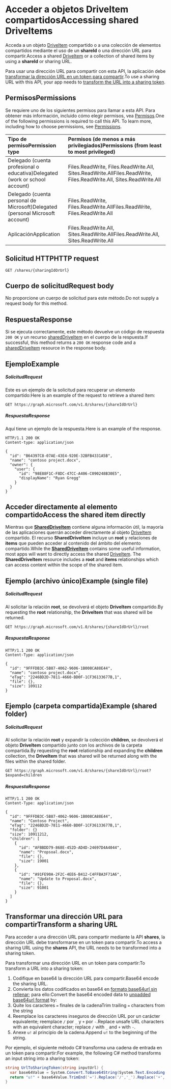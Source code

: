 # <a name="accessing-shared-driveitems"></a><span data-ttu-id="73c22-101">Acceder a objetos DriveItem compartidos</span><span class="sxs-lookup"><span data-stu-id="73c22-101">Accessing shared DriveItems</span></span>

<span data-ttu-id="73c22-102">Acceda a un objeto [DriveItem](../resources/driveitem.md) compartido o a una colección de elementos compartidos mediante el uso de un **shareId** o una dirección URL para compartir.</span><span class="sxs-lookup"><span data-stu-id="73c22-102">Access a shared [DriveItem](../resources/driveitem.md) or a collection of shared items by using a **shareId** or sharing URL.</span></span>

<span data-ttu-id="73c22-103">Para usar una dirección URL para compartir con esta API, la aplicación debe [transformar la dirección URL en un token para compartir](#transform-a-sharing-url).</span><span class="sxs-lookup"><span data-stu-id="73c22-103">To use a sharing URL with this API, your app needs to [transform the URL into a sharing token](#transform-a-sharing-url).</span></span>

## <a name="permissions"></a><span data-ttu-id="73c22-104">Permisos</span><span class="sxs-lookup"><span data-stu-id="73c22-104">Permissions</span></span>

<span data-ttu-id="73c22-p101">Se requiere uno de los siguientes permisos para llamar a esta API. Para obtener más información, incluido cómo elegir permisos, vea [Permisos](../../../concepts/permissions_reference.md).</span><span class="sxs-lookup"><span data-stu-id="73c22-p101">One of the following permissions is required to call this API. To learn more, including how to choose permissions, see [Permissions](../../../concepts/permissions_reference.md).</span></span>

|<span data-ttu-id="73c22-107">Tipo de permiso</span><span class="sxs-lookup"><span data-stu-id="73c22-107">Permission type</span></span>      | <span data-ttu-id="73c22-108">Permisos (de menos a más privilegiados)</span><span class="sxs-lookup"><span data-stu-id="73c22-108">Permissions (from least to most privileged)</span></span>              |
|:--------------------|:---------------------------------------------------------|
|<span data-ttu-id="73c22-109">Delegado (cuenta profesional o educativa)</span><span class="sxs-lookup"><span data-stu-id="73c22-109">Delegated (work or school account)</span></span> | <span data-ttu-id="73c22-110">Files.ReadWrite, Files.ReadWrite.All, Sites.ReadWrite.All</span><span class="sxs-lookup"><span data-stu-id="73c22-110">Files.ReadWrite, Files.ReadWrite.All, Sites.ReadWrite.All</span></span>    |
|<span data-ttu-id="73c22-111">Delegado (cuenta personal de Microsoft)</span><span class="sxs-lookup"><span data-stu-id="73c22-111">Delegated (personal Microsoft account)</span></span> | <span data-ttu-id="73c22-112">Files.ReadWrite, Files.ReadWrite.All</span><span class="sxs-lookup"><span data-stu-id="73c22-112">Files.ReadWrite, Files.ReadWrite.All</span></span>    |
|<span data-ttu-id="73c22-113">Aplicación</span><span class="sxs-lookup"><span data-stu-id="73c22-113">Application</span></span> | <span data-ttu-id="73c22-114">Files.ReadWrite.All, Sites.ReadWrite.All</span><span class="sxs-lookup"><span data-stu-id="73c22-114">Files.ReadWrite.All, Sites.ReadWrite.All</span></span> |

## <a name="http-request"></a><span data-ttu-id="73c22-115">Solicitud HTTP</span><span class="sxs-lookup"><span data-stu-id="73c22-115">HTTP request</span></span>

<!-- { "blockType": "ignored" } -->
```http
GET /shares/{sharingIdOrUrl}
```

## <a name="request-body"></a><span data-ttu-id="73c22-116">Cuerpo de solicitud</span><span class="sxs-lookup"><span data-stu-id="73c22-116">Request body</span></span>
<span data-ttu-id="73c22-117">No proporcione un cuerpo de solicitud para este método.</span><span class="sxs-lookup"><span data-stu-id="73c22-117">Do not supply a request body for this method.</span></span>

## <a name="response"></a><span data-ttu-id="73c22-118">Respuesta</span><span class="sxs-lookup"><span data-stu-id="73c22-118">Response</span></span>

<span data-ttu-id="73c22-119">Si se ejecuta correctamente, este método devuelve un código de respuesta `200 OK` y un recurso [sharedDriveItem](../resources/shareddriveitem.md) en el cuerpo de la respuesta.</span><span class="sxs-lookup"><span data-stu-id="73c22-119">If successful, this method returns a `200 OK` response code and a [sharedDriveItem](../resources/shareddriveitem.md) resource in the response body.</span></span>

## <a name="example"></a><span data-ttu-id="73c22-120">Ejemplo</span><span class="sxs-lookup"><span data-stu-id="73c22-120">Example</span></span>

##### <a name="request"></a><span data-ttu-id="73c22-121">Solicitud</span><span class="sxs-lookup"><span data-stu-id="73c22-121">Request</span></span>

<span data-ttu-id="73c22-122">Este es un ejemplo de la solicitud para recuperar un elemento compartido:</span><span class="sxs-lookup"><span data-stu-id="73c22-122">Here is an example of the request to retrieve a shared item:</span></span>

<!-- {
  "blockType": "request",
  "name": "get_shares_by_url"
}-->
```http
GET https://graph.microsoft.com/v1.0/shares/{shareIdOrUrl}
```
##### <a name="response"></a><span data-ttu-id="73c22-123">Respuesta</span><span class="sxs-lookup"><span data-stu-id="73c22-123">Response</span></span>

<span data-ttu-id="73c22-124">Aquí tiene un ejemplo de la respuesta.</span><span class="sxs-lookup"><span data-stu-id="73c22-124">Here is an example of the response.</span></span>
<!-- {
  "blockType": "response",
  "truncated": true,
  "@odata.type": "microsoft.graph.sharedDriveItem"
} -->
```http
HTTP/1.1 200 OK
Content-type: application/json

{
  "id": "B64397C8-07AE-43E4-920E-32BFB4331A5B",
  "name": "contoso project.docx",
  "owner": {
    "user": {
      "id": "98E88F1C-F8DC-47CC-A406-C090248B30E5",
      "displayName": "Ryan Gregg"
    }
  }
}
```

## <a name="access-the-shared-item-directly"></a><span data-ttu-id="73c22-125">Acceder directamente al elemento compartido</span><span class="sxs-lookup"><span data-stu-id="73c22-125">Access the shared item directly</span></span>

<span data-ttu-id="73c22-p102">Mientras que [**SharedDriveItem**](../resources/shareddriveitem.md) contiene alguna información útil, la mayoría de las aplicaciones querrán acceder directamente al objeto [DriveItem](../resources/driveitem.md) compartido. El recurso **SharedDriveItem** incluye un **root** y relaciones de **items** que pueden acceder al contenido del ámbito del elemento compartido.</span><span class="sxs-lookup"><span data-stu-id="73c22-p102">While the [**SharedDriveItem**](../resources/shareddriveitem.md) contains some useful information, most apps will want to directly access the shared [DriveItem](../resources/driveitem.md). The **SharedDriveItem** resource includes a **root** and **items** relationships which can access content within the scope of the shared item.</span></span>

## <a name="example-single-file"></a><span data-ttu-id="73c22-128">Ejemplo (archivo único)</span><span class="sxs-lookup"><span data-stu-id="73c22-128">Example (single file)</span></span>

##### <a name="request"></a><span data-ttu-id="73c22-129">Solicitud</span><span class="sxs-lookup"><span data-stu-id="73c22-129">Request</span></span>

<span data-ttu-id="73c22-130">Al solicitar la relación **root**, se devolverá el objeto **DriveItem** compartido.</span><span class="sxs-lookup"><span data-stu-id="73c22-130">By requesting the **root** relationship, the **DriveItem** that was shared will be returned.</span></span>

```http
GET https://graph.microsoft.com/v1.0/shares/{shareIdOrUrl}/root
```

##### <a name="response"></a><span data-ttu-id="73c22-131">Respuesta</span><span class="sxs-lookup"><span data-stu-id="73c22-131">Response</span></span>

```http
HTTP/1.1 200 OK
Content-Type: application/json

{
  "id": "9FFFDB3C-5B87-4062-9606-1B008CA88E44",
  "name": "contoso project.docx",
  "eTag": "2246BD2D-7811-4660-BD0F-1CF36133677B,1",
  "file": {},
  "size": 109112
}
```

## <a name="example-shared-folder"></a><span data-ttu-id="73c22-132">Ejemplo (carpeta compartida)</span><span class="sxs-lookup"><span data-stu-id="73c22-132">Example (shared folder)</span></span>

##### <a name="request"></a><span data-ttu-id="73c22-133">Solicitud</span><span class="sxs-lookup"><span data-stu-id="73c22-133">Request</span></span>

<span data-ttu-id="73c22-134">Al solicitar la relación **root** y expandir la colección **children**, se devolverá el objeto **DriveItem** compartido junto con los archivos de la carpeta compartida.</span><span class="sxs-lookup"><span data-stu-id="73c22-134">By requesting the **root** relationship and expanding the **children** collection, the **DriveItem** that was shared will be returned along with the files within the shared folder.</span></span>

```http
GET https://graph.microsoft.com/v1.0/shares/{shareIdOrUrl}/root?$expand=children
```

##### <a name="response"></a><span data-ttu-id="73c22-135">Respuesta</span><span class="sxs-lookup"><span data-stu-id="73c22-135">Response</span></span>

```http
HTTP/1.1 200 OK
Content-Type: application/json

{
  "id": "9FFFDB3C-5B87-4062-9606-1B008CA88E44",
  "name": "Contoso Project",
  "eTag": "2246BD2D-7811-4660-BD0F-1CF36133677B,1",
  "folder": {}
  "size": 10911212,
  "children": [
    {
      "id": "AFBBDD79-868E-452D-AD4D-24697D4A4044",
      "name": "Propsoal.docx",
      "file": {},
      "size": 19001
    },
    {
      "id": "A91FE90A-2F2C-4EE6-B412-C4FFBA3F71A6",
      "name": "Update to Proposal.docx",
      "file": {},
      "size": 91001
    }
  ]
}
```

## <a name="transform-a-sharing-url"></a><span data-ttu-id="73c22-136">Transformar una dirección URL para compartir</span><span class="sxs-lookup"><span data-stu-id="73c22-136">Transform a sharing URL</span></span>

<span data-ttu-id="73c22-137">Para acceder a una dirección URL para compartir mediante la API **shares**, la dirección URL debe transformarse en un token para compartir.</span><span class="sxs-lookup"><span data-stu-id="73c22-137">To access a sharing URL using the **shares** API, the URL needs to be transformed into a sharing token.</span></span>

<span data-ttu-id="73c22-138">Para transformar una dirección URL en un token para compartir:</span><span class="sxs-lookup"><span data-stu-id="73c22-138">To transform a URL into a sharing token:</span></span>

1. <span data-ttu-id="73c22-139">Codifique en base64 la dirección URL para compartir.</span><span class="sxs-lookup"><span data-stu-id="73c22-139">Base64 encode the sharing URL.</span></span>
2. <span data-ttu-id="73c22-140">Convierta los datos codificados en base64 en [formato base64url sin rellenar](https://en.wikipedia.org/wiki/Base64); para ello:</span><span class="sxs-lookup"><span data-stu-id="73c22-140">Convert the base64 encoded data to [unpadded base64url format](https://en.wikipedia.org/wiki/Base64) by:</span></span>
  1. <span data-ttu-id="73c22-141">Quite los caracteres `=` finales de la cadena</span><span class="sxs-lookup"><span data-stu-id="73c22-141">Trim trailing `=` characters from the string</span></span>
  2. <span data-ttu-id="73c22-142">Reemplace los caracteres inseguros de dirección URL por un carácter equivalente; reemplace `/` por `_` y `+` por `-`.</span><span class="sxs-lookup"><span data-stu-id="73c22-142">Replace unsafe URL characters with an equivalent character; replace `/` with `_` and `+` with `-`.</span></span>
3. <span data-ttu-id="73c22-143">Anexe `u!` al principio de la cadena.</span><span class="sxs-lookup"><span data-stu-id="73c22-143">Append `u!` to the beginning of the string.</span></span>

<span data-ttu-id="73c22-144">Por ejemplo, el siguiente método C# transforma una cadena de entrada en un token para compartir:</span><span class="sxs-lookup"><span data-stu-id="73c22-144">For example, the following C# method transforms an input string into a sharing token:</span></span>

```csharp
string UrlToSharingToken(string inputUrl) {
  var base64Value = System.Convert.ToBase64String(System.Text.Encoding.UTF8.GetBytes(inputUrl));
  return "u!" + base64Value.TrimEnd('=').Replace('/','_').Replace('+','-');
}
```

<!-- uuid: 8fcb5dbc-d5aa-4681-8e31-b001d5168d79
2015-10-25 14:57:30 UTC -->
<!-- {
  "type": "#page.annotation",
  "description": "Update permission",
  "keywords": "",
  "section": "documentation",
  "tocPath": "OneDrive/Item/Update permission"
}-->
